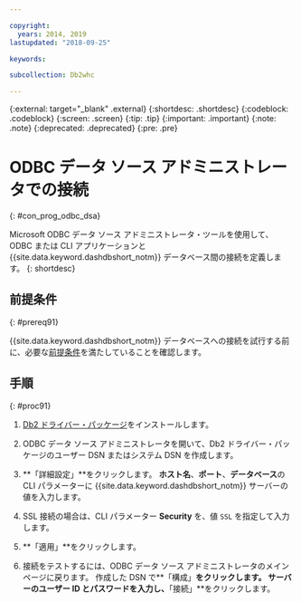 ```yaml
---

copyright:
  years: 2014, 2019
lastupdated: "2018-09-25"

keywords:

subcollection: Db2whc

---
```


<!-- Attribute definitions --> 
{:external: target="_blank" .external}
{:shortdesc: .shortdesc}
{:codeblock: .codeblock}
{:screen: .screen}
{:tip: .tip}
{:important: .important}
{:note: .note}
{:deprecated: .deprecated}
{:pre: .pre}

# ODBC データ ソース アドミニストレータでの接続
{: #con_prog_odbc_dsa}

Microsoft ODBC データ ソース アドミニストレータ・ツールを使用して、ODBC または CLI アプリケーションと {{site.data.keyword.dashdbshort_notm}} データベース間の接続を定義します。
{: shortdesc}

## 前提条件
{: #prereq91}

{{site.data.keyword.dashdbshort_notm}} データベースへの接続を試行する前に、必要な[前提条件](/docs/services/Db2whc/connecting?topic=Db2whc-connect_ov#prereqs)を満たしていることを確認します。

<!-- Before you can connect to your database, you must perform the following steps:

- [Verify prerequisites](prereqs.html), including installing driver packages, configuring your local environment, and downloading SSL certificates (if needed)
- Collect [connection information](credentials.html), including database details such as host name and port numbers, and connection credentials such as user ID and password -->

## 手順
{: #proc91}

1. [Db2 ドライバー・パッケージ](/docs/services/Db2whc?topic=Db2whc-dr_pkg#dr_pkg)をインストールします。

2. ODBC データ ソース アドミニストレータを開いて、Db2 ドライバー・パッケージのユーザー DSN またはシステム DSN を作成します。
    
3. **「詳細設定」**をクリックします。 **ホスト名**、**ポート**、**データベース**の CLI パラメーターに {{site.data.keyword.dashdbshort_notm}} サーバーの値を入力します。
    
4. SSL 接続の場合は、CLI パラメーター **Security** を、値 `SSL` を指定して入力します。
    
5. **「適用」**をクリックします。
    
6. 接続をテストするには、ODBC データ ソース アドミニストレータのメインページに戻ります。 作成した DSN で**「構成」**をクリックします。 サーバーのユーザー ID とパスワードを入力し、**「接続」**をクリックします。

